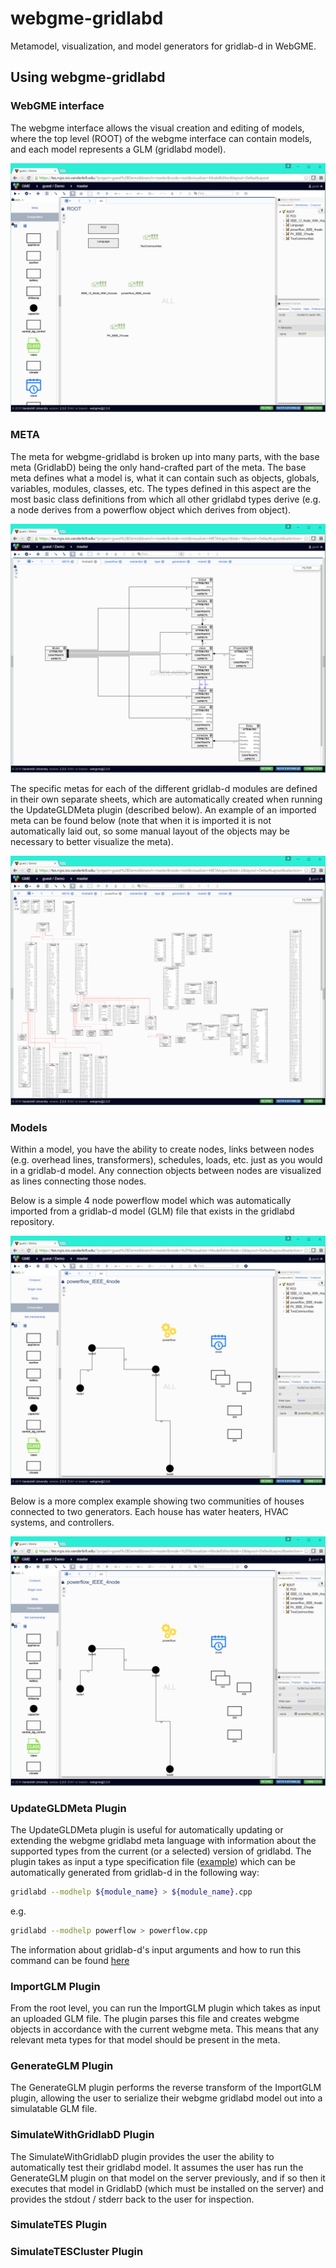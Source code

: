 # webgme-gridlabd

Metamodel, visualization, and model generators for gridlab-d in
WebGME.

## Using webgme-gridlabd

### WebGME interface

The webgme interface allows the visual creation and editing of models,
where the top level (ROOT) of the webgme interface can contain models,
and each model represents a GLM (gridlabd model).

![Root view showing models and language.](./images/models.png)

### META

The meta for webgme-gridlabd is broken up into many parts, with the
base meta (GridlabD) being the only hand-crafted part of the meta. The
base meta defines what a model is, what it can contain such as
objects, globals, variables, modules, classes, etc. The types defined
in this aspect are the most basic class definitions from which all
other gridlabd types derive (e.g. a node derives from a powerflow
object which derives from object).

![Base meta defining the base types from which all gridlabd objects inheirit.](./images/baseMeta.png)

The specific metas for each of the different gridlab-d modules are
defined in their own separate sheets, which are automatically created
when running the UpdateGLDMeta plugin (described below). An example of
an imported meta can be found below (note that when it is imported it
is not automatically laid out, so some manual layout of the objects
may be necessary to better visualize the meta).

![Example imported powerflow meta.](./images/powerflowMeta.png)

### Models

Within a model, you have the ability to create nodes, links between
nodes (e.g. overhead lines, transformers), schedules, loads, etc. just
as you would in a gridlab-d model. Any connection objects between
nodes are visualized as lines connecting those nodes.

Below is a simple 4 node powerflow model which was automatically
imported from a gridlab-d model (GLM) file that exists in the gridlabd
repository.

![Simple 4 node powerflow model.](./images/simpleModel.png)

Below is a more complex example showing two communities of houses
connected to two generators. Each house has water heaters, HVAC
systems, and controllers.

![More complex Two Community model.](./images/simpleModel.png)

### UpdateGLDMeta Plugin

The UpdateGLDMeta plugin is useful for automatically updating or
extending the webgme gridlabd meta language with information about the
supported types from the current (or a selected) version of gridlabd. The plugin takes as input a type specification file ([example](./gld_schema/powerflow.cpp)) which can be automatically generated from gridlab-d in the following way:

``` bash
gridlabd --modhelp ${module_name} > ${module_name}.cpp
```

e.g.

``` bash
gridlabd --modhelp powerflow > powerflow.cpp
```

The information about gridlab-d's input arguments and how to run this
command can be found
[here](http://gridlab-d.sourceforge.net/wiki/index.php/Command_options)

### ImportGLM Plugin

From the root level, you can run the ImportGLM plugin which takes as
input an uploaded GLM file. The plugin parses this file and creates
webgme objects in accordance with the current webgme meta. This means
that any relevant meta types for that model should be present in the
meta.

### GenerateGLM Plugin

The GenerateGLM plugin performs the reverse transform of the ImportGLM
plugin, allowing the user to serialize their webgme gridlabd model out
into a simulatable GLM file.

### SimulateWithGridlabD Plugin

The SimulateWithGridlabD plugin provides the user the ability to
automatically test their gridlabd model. It assumes the user has run
the GenerateGLM plugin on that model on the server previously, and if
so then it executes that model in GridlabD (which must be installed on
the server) and provides the stdout / stderr back to the user for
inspection.

### SimulateTES Plugin

### SimulateTESCluster Plugin


